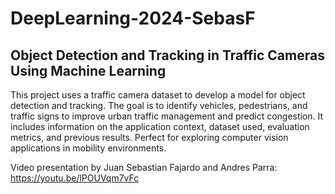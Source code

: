 # DeepLearning-2024-SebasF
## Object Detection and Tracking in Traffic Cameras Using Machine Learning
This project uses a traffic camera dataset to develop a model for object detection and tracking. The goal is to identify vehicles, pedestrians, and traffic signs to improve urban traffic management and predict congestion. It includes information on the application context, dataset used, evaluation metrics, and previous results. Perfect for exploring computer vision applications in mobility environments.

Video presentation by Juan Sebastian Fajardo and Andres Parra: https://youtu.be/lPOUVqm7vFc
